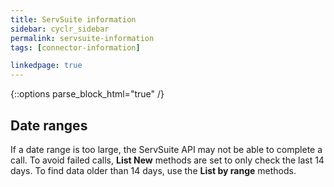 ```yaml
---
title: ServSuite information
sidebar: cyclr_sidebar
permalink: servsuite-information
tags: [connector-information]

linkedpage: true
---
```

{::options parse_block_html="true" /}
<section class="card">

## Date ranges

If a date range is too large, the ServSuite API may not be able to complete a call. To avoid failed calls, **List New** methods are set to only check the last 14 days.  To find data older than 14 days, use the **List by range** methods.

</section>
